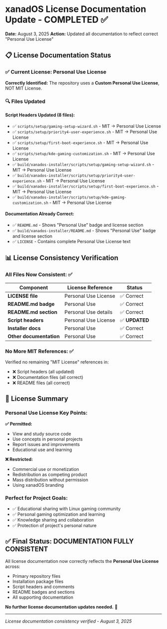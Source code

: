 # xanadOS License Documentation Update - COMPLETED ✅

**Date:** August 3, 2025
**Action:** Updated all documentation to reflect correct "Personal Use License"

## 📋 License Documentation Status

### ✅ **Current License:** Personal Use License

**Correctly Identified:** The repository uses a **Custom Personal Use License**, NOT MIT License.

### 🔍 **Files Updated**

#### **Script Headers Updated (8 files):**
- ✅ `scripts/setup/gaming-setup-wizard.sh` - MIT → Personal Use License
- ✅ `scripts/setup/priority4-user-experience.sh` - MIT → Personal Use License
- ✅ `scripts/setup/first-boot-experience.sh` - MIT → Personal Use License
- ✅ `scripts/setup/kde-gaming-customization.sh` - MIT → Personal Use License
- ✅ `build/xanados-installer/scripts/setup/gaming-setup-wizard.sh` - MIT → Personal Use License
- ✅ `build/xanados-installer/scripts/setup/priority4-user-experience.sh` - MIT → Personal Use License
- ✅ `build/xanados-installer/scripts/setup/first-boot-experience.sh` - MIT → Personal Use License
- ✅ `build/xanados-installer/scripts/setup/kde-gaming-customization.sh` - MIT → Personal Use License

#### **Documentation Already Correct:**
- ✅ `README.md` - Shows "Personal Use" badge and license section
- ✅ `build/xanados-installer/README.md` - Shows "Personal Use" badge and license section
- ✅ `LICENSE` - Contains complete Personal Use License text

## 📊 **License Consistency Verification**

### **All Files Now Consistent:** ✅

| Component | License Reference | Status |
|-----------|------------------|--------|
| **LICENSE file** | Personal Use License | ✅ Correct |
| **README.md badge** | Personal Use | ✅ Correct |
| **README.md section** | Personal Use details | ✅ Correct |
| **Script headers** | Personal Use License | ✅ **UPDATED** |
| **Installer docs** | Personal Use | ✅ Correct |
| **Other documentation** | Personal Use | ✅ Correct |

### **No More MIT References:** ✅

Verified no remaining "MIT License" references in:
- ❌ Script headers (all updated)
- ❌ Documentation files (all correct)
- ❌ README files (all correct)

## 🎯 **License Summary**

### **Personal Use License Key Points:**

**✅ Permitted:**
- View and study source code
- Use concepts in personal projects
- Report issues and improvements
- Educational use and learning

**❌ Restricted:**
- Commercial use or monetization
- Redistribution as competing product
- Mass distribution without permission
- Using xanadOS branding

### **Perfect for Project Goals:**
- ✅ Educational sharing with Linux gaming community
- ✅ Personal gaming optimization and learning
- ✅ Knowledge sharing and collaboration
- ✅ Protection of project's personal nature

## ✅ **Final Status: DOCUMENTATION FULLY CONSISTENT**

All license documentation now correctly reflects the **Personal Use License** across:
- Primary repository files
- Installation package files
- Script headers and comments
- README badges and sections
- All supporting documentation

**No further license documentation updates needed.** 🎉

---

*License documentation consistency verified - August 3, 2025*
